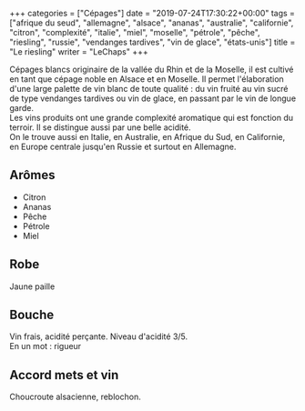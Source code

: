 +++
categories = ["Cépages"]
date = "2019-07-24T17:30:22+00:00"
tags = ["afrique du seud", "allemagne", "alsace", "ananas", "australie", "californie", "citron", "complexité", "italie", "miel", "moselle", "pétrole", "pêche", "riesling", "russie", "vendanges tardives", "vin de glace", "états-unis"] 
title = "Le riesling"
writer = "LeChaps"
+++

Cépages blancs originaire de la vallée du Rhin et de la Moselle, il est cultivé en tant que cépage noble en Alsace et en Moselle. Il permet l'élaboration d'une large palette de vin blanc de toute qualité : du vin fruité au vin sucré de type vendanges tardives ou vin de glace, en passant par le vin de longue garde.  
Les vins produits ont une grande complexité aromatique qui est fonction du terroir. Il se distingue aussi par une belle acidité.  
On le trouve aussi en Italie, en Australie, en Afrique du Sud, en Californie, en Europe centrale jusqu'en Russie et surtout en Allemagne.

## Arômes

* Citron
* Ananas
* Pêche
* Pétrole
* Miel

## Robe

Jaune paille

## Bouche

Vin frais, acidité perçante. Niveau d'acidité 3/5.  
En un mot : rigueur

## Accord mets et vin

Choucroute alsacienne, reblochon.
